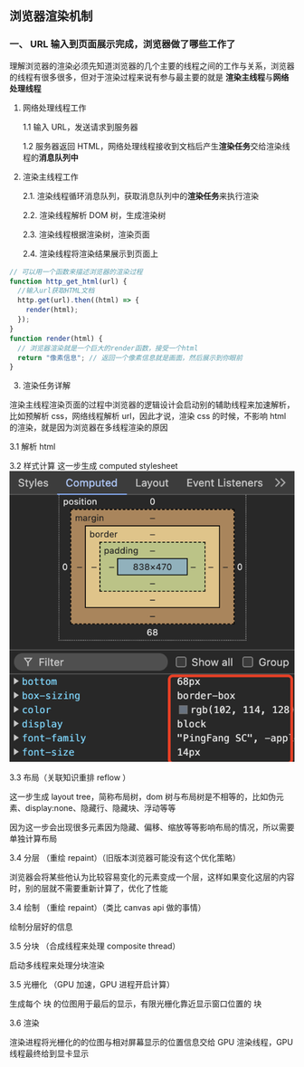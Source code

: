 ## 浏览器渲染机制

### 一、 URL 输入到页面展示完成，浏览器做了哪些工作了

理解浏览器的渲染必须先知道浏览器的几个主要的线程之间的工作与关系，浏览器的线程有很多很多，但对于渲染过程来说有参与最主要的就是 <b>渲染主线程</b>与<b>网络处理线程</b>

1. 网络处理线程工作

   1.1 输入 URL，发送请求到服务器

   1.2 服务器返回 HTML，网络处理线程接收到文档后产生<b>渲染任务</b>交给渲染线程的<b>消息队列中</b>

2. 渲染主线程工作

   2.1. 渲染线程循环消息队列，获取消息队列中的<b>渲染任务</b>来执行渲染

   2.2. 渲染线程解析 DOM 树，生成渲染树

   2.3. 渲染线程根据渲染树，渲染页面

   2.4. 渲染线程将渲染结果展示到页面上

```js
// 可以用一个函数来描述浏览器的渲染过程
function http_get_html(url) {
  //输入url获取HTML文档
  http.get(url).then((html) => {
    render(html);
  });
}
function render(html) {
  // 浏览器渲染就是一个巨大的render函数，接受一个html
  return "像素信息"; // 返回一个像素信息就是画面，然后展示到你眼前
}
```

3. 渲染任务详解

渲染主线程渲染页面的过程中浏览器的逻辑设计会启动别的辅助线程来加速解析，比如预解析 css，网络线程解析 url，因此才说，渲染 css 的时候，不影响 html 的渲染，就是因为浏览器在多线程渲染的原因

3.1 解析 html

3.2 样式计算
这一步生成 computed stylesheet
![alt text](image.png)

3.3 布局（关联知识重排 reflow ）

这一步生成 layout tree，简称布局树，dom 树与布局树是不相等的，比如伪元素、display:none、隐藏行、隐藏块、浮动等等

因为这一步会出现很多元素因为隐藏、偏移、缩放等等影响布局的情况，所以需要单独计算布局

3.4 分层 （重绘 repaint）（旧版本浏览器可能没有这个优化策略）

浏览器会将某些他认为比较容易变化的元素变成一个层，这样如果变化这层的内容时，别的层就不需要重新计算了，优化了性能

3.4 绘制 （重绘 repaint）（类比 canvas api 做的事情）

绘制分层好的信息

3.5 分块 （合成线程来处理 composite thread）

启动多线程来处理分块渲染

3.5 光栅化 （GPU 加速，GPU 进程开启计算）

生成每个 块 的位图用于最后的显示，有限光栅化靠近显示窗口位置的 块

3.6 渲染

渲染进程将光栅化的的位图与相对屏幕显示的位置信息交给 GPU 渲染线程，GPU 线程最终给到显卡显示
